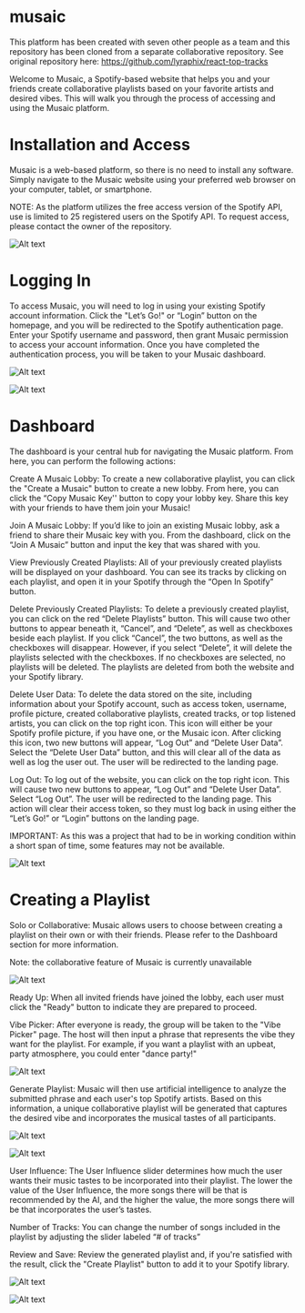 # musaic
This platform has been created with seven other people as a team and this repository has been cloned from a separate collaborative repository. See original repository here: https://github.com/lyraphix/react-top-tracks

Welcome to Musaic, a Spotify-based website that helps you and your friends create collaborative playlists based on your favorite artists and desired vibes. This will walk you through the process of accessing and using the 
Musaic platform.


# Installation and Access
Musaic is a web-based platform, so there is no need to install any software. Simply navigate to the Musaic website using your preferred web browser on your computer, tablet, or smartphone.

NOTE: As the platform utilizes the free access version of the Spotify API, use is limited to 25 registered users on the Spotify API. To request access, please contact the owner of the repository.

![Alt text](https://media.discordapp.net/attachments/762633772671696907/1118196655787888680/Screen_Shot_2023-06-13_at_08.12.11.png?width=1269&height=676)

# Logging In
To access Musaic, you will need to log in using your existing Spotify account information. Click the "Let’s Go!" or “Login” button on the homepage, and you will be redirected to the Spotify authentication page. 
Enter your Spotify username and password, then grant Musaic permission to access your account information. Once you have completed the authentication process, you will be taken to your Musaic dashboard.

![Alt text](https://media.discordapp.net/attachments/762633772671696907/1118196656115023892/Screen_Shot_2023-06-13_at_08.12.22.png?width=1245&height=676)

![Alt text](https://media.discordapp.net/attachments/762633772671696907/1118197604862410803/Screen_Shot_2023-06-13_at_08.16.57.png?width=1238&height=676)

# Dashboard
The dashboard is your central hub for navigating the Musaic platform. From here, you can perform the following actions:

Create A Musaic Lobby:
To create a new collaborative playlist, you can click the "Create a Musaic" button to create a new lobby. From here, you can click the “Copy Musaic Key'' button to copy  your lobby key. Share this key with your friends 
to have them join your Musaic!

Join A Musaic Lobby:
If you’d like to join an existing Musaic lobby, ask a friend to share their Musaic key with you. From the dashboard, click on the “Join A Musaic” button and input the key that was shared with you. 


View Previously Created Playlists:
All of your previously created playlists will be displayed on your dashboard. You can see its tracks by clicking on each playlist, and open it in your Spotify through the “Open In Spotify” button.


Delete Previously Created Playlists:
To delete a previously created playlist, you can click on the red “Delete Playlists” button. This will cause two other buttons to appear beneath it, “Cancel”, and “Delete”, as well as checkboxes beside each playlist. If 
you click “Cancel”, the two buttons, as well as the checkboxes will disappear. However, if you select “Delete”, it will delete the playlists selected with the checkboxes. If no checkboxes are selected, no playlists will be
deleted. The playlists are deleted from both the website and your Spotify library.


Delete User Data: 
To delete the data stored on the site, including information about your Spotify account, such as access token, username, profile picture, created collaborative playlists, created tracks, or top listened artists, you can
click on the top right icon. This icon will either be your Spotify profile picture, if you have one, or the Musaic icon. After clicking this icon, two new buttons will appear, “Log Out” and “Delete User Data”. Select the 
“Delete User Data” button, and this will clear all of the data as well as log the user out. The user will be redirected to the landing page.

Log Out:
To log out of the website, you can click on the top right icon. This will cause two new buttons to appear, “Log Out” and “Delete User Data”. Select “Log Out”. The user will be redirected to the landing page. This action 
will clear their access token, so they must log back in using either the “Let’s Go!” or “Login” buttons on the landing page. 

IMPORTANT: As this was a project that had to be in working condition within a short span of time, some features may not be available.

![Alt text](https://media.discordapp.net/attachments/762633772671696907/1118196656400244746/Screen_Shot_2023-06-13_at_08.12.53.png?width=1243&height=676)

# Creating a Playlist

Solo or Collaborative:
Musaic allows users to choose between creating a playlist on their own or with their friends. Please refer to the Dashboard section for more information. 

Note: the collaborative feature of Musaic is currently unavailable

![Alt text](https://media.discordapp.net/attachments/762633772671696907/1118197605164404767/Screen_Shot_2023-06-13_at_08.17.18.png?width=1235&height=676)

Ready Up:
When all invited friends have joined the lobby, each user must click the "Ready" button to indicate they are prepared to proceed.

Vibe Picker:
After everyone is ready, the group will be taken to the "Vibe Picker" page. The host will then input a phrase that represents the vibe they want for the playlist. For example, if you want a playlist with an upbeat, party 
atmosphere, you could enter "dance party!"

![Alt text](https://media.discordapp.net/attachments/762633772671696907/1118197605458001992/Screen_Shot_2023-06-13_at_08.17.32.png?width=1237&height=676)

Generate Playlist:
Musaic will then use artificial intelligence to analyze the submitted phrase and each user's top Spotify artists. Based on this information, a unique collaborative playlist will be generated that captures the desired vibe
and incorporates the musical tastes of all participants.

![Alt text](https://media.discordapp.net/attachments/762633772671696907/1118197605869031564/Screen_Shot_2023-06-13_at_08.17.36.png?width=1238&height=676)

![Alt text](https://media.discordapp.net/attachments/762633772671696907/1118199019307540490/Screen_Shot_2023-06-13_at_08.21.50.png?width=1407&height=676)

User Influence:
The User Influence slider determines how much the user wants their music tastes to be incorporated into their playlist. The lower the value of the User Influence, the more songs there will be that is recommended by the AI,
and the higher the value, the more songs there will be that incorporates the user’s tastes.

Number of Tracks:
You can change the number of songs included in the playlist by adjusting the slider labeled “# of tracks” 

Review and Save:
Review the generated playlist and, if you're satisfied with the result, click the "Create Playlist" button to add it to your Spotify library.

![Alt text](https://media.discordapp.net/attachments/762633772671696907/1118199019664068678/Screen_Shot_2023-06-13_at_08.22.02.png?width=1243&height=676)

![Alt text](https://media.discordapp.net/attachments/762633772671696907/1118199020125433967/Screen_Shot_2023-06-13_at_08.23.04.png?width=993&height=676)



